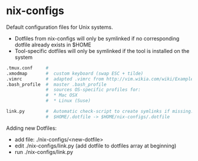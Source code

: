 # nix-configs
Default configuration files for Unix systems.

* Dotfiles from nix-configs  will only be symlinked if no corresponding dotfile already exists in $HOME
* Tool-specific dotfiles will only be symlinked if the tool is installed on the system

```python
.tmux.conf     #
.xmodmap       #  custom keyboard (swap ESC + tilde)
.vimrc         #  adapted .vimrc from http://vim.wikia.com/wiki/Example_vimrc
.bash_profile  #  master .bash_profile 
               #  sources OS-specific profiles for:
               #  * Mac OSX
               #  * Linux (Suse)

link.py        #  Automatic check-script to create symlinks if missing: 
               #  $HOME/.dotfile -> $HOME/nix-configs/.dotfile

```

Adding new Dotfiles:
* add file: ./nix-configs/\<new-dotfile\>
* edit ./nix-configs/link.py (add dotfile to dotfiles array at beginning)
* run ./nix-configs/link.py
